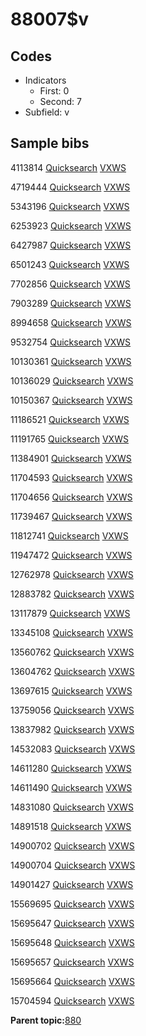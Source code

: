 # 88007$v

## Codes

-   Indicators
    -   First: 0
    -   Second: 7
-   Subfield: v

## Sample bibs

4113814 [Quicksearch](https://search.library.yale.edu/catalog/4113814) [VXWS](http://prodorbis.library.yale.edu:7014/vxws/GetHoldingsService?bibId=4113814)

4719444 [Quicksearch](https://search.library.yale.edu/catalog/4719444) [VXWS](http://prodorbis.library.yale.edu:7014/vxws/GetHoldingsService?bibId=4719444)

5343196 [Quicksearch](https://search.library.yale.edu/catalog/5343196) [VXWS](http://prodorbis.library.yale.edu:7014/vxws/GetHoldingsService?bibId=5343196)

6253923 [Quicksearch](https://search.library.yale.edu/catalog/6253923) [VXWS](http://prodorbis.library.yale.edu:7014/vxws/GetHoldingsService?bibId=6253923)

6427987 [Quicksearch](https://search.library.yale.edu/catalog/6427987) [VXWS](http://prodorbis.library.yale.edu:7014/vxws/GetHoldingsService?bibId=6427987)

6501243 [Quicksearch](https://search.library.yale.edu/catalog/6501243) [VXWS](http://prodorbis.library.yale.edu:7014/vxws/GetHoldingsService?bibId=6501243)

7702856 [Quicksearch](https://search.library.yale.edu/catalog/7702856) [VXWS](http://prodorbis.library.yale.edu:7014/vxws/GetHoldingsService?bibId=7702856)

7903289 [Quicksearch](https://search.library.yale.edu/catalog/7903289) [VXWS](http://prodorbis.library.yale.edu:7014/vxws/GetHoldingsService?bibId=7903289)

8994658 [Quicksearch](https://search.library.yale.edu/catalog/8994658) [VXWS](http://prodorbis.library.yale.edu:7014/vxws/GetHoldingsService?bibId=8994658)

9532754 [Quicksearch](https://search.library.yale.edu/catalog/9532754) [VXWS](http://prodorbis.library.yale.edu:7014/vxws/GetHoldingsService?bibId=9532754)

10130361 [Quicksearch](https://search.library.yale.edu/catalog/10130361) [VXWS](http://prodorbis.library.yale.edu:7014/vxws/GetHoldingsService?bibId=10130361)

10136029 [Quicksearch](https://search.library.yale.edu/catalog/10136029) [VXWS](http://prodorbis.library.yale.edu:7014/vxws/GetHoldingsService?bibId=10136029)

10150367 [Quicksearch](https://search.library.yale.edu/catalog/10150367) [VXWS](http://prodorbis.library.yale.edu:7014/vxws/GetHoldingsService?bibId=10150367)

11186521 [Quicksearch](https://search.library.yale.edu/catalog/11186521) [VXWS](http://prodorbis.library.yale.edu:7014/vxws/GetHoldingsService?bibId=11186521)

11191765 [Quicksearch](https://search.library.yale.edu/catalog/11191765) [VXWS](http://prodorbis.library.yale.edu:7014/vxws/GetHoldingsService?bibId=11191765)

11384901 [Quicksearch](https://search.library.yale.edu/catalog/11384901) [VXWS](http://prodorbis.library.yale.edu:7014/vxws/GetHoldingsService?bibId=11384901)

11704593 [Quicksearch](https://search.library.yale.edu/catalog/11704593) [VXWS](http://prodorbis.library.yale.edu:7014/vxws/GetHoldingsService?bibId=11704593)

11704656 [Quicksearch](https://search.library.yale.edu/catalog/11704656) [VXWS](http://prodorbis.library.yale.edu:7014/vxws/GetHoldingsService?bibId=11704656)

11739467 [Quicksearch](https://search.library.yale.edu/catalog/11739467) [VXWS](http://prodorbis.library.yale.edu:7014/vxws/GetHoldingsService?bibId=11739467)

11812741 [Quicksearch](https://search.library.yale.edu/catalog/11812741) [VXWS](http://prodorbis.library.yale.edu:7014/vxws/GetHoldingsService?bibId=11812741)

11947472 [Quicksearch](https://search.library.yale.edu/catalog/11947472) [VXWS](http://prodorbis.library.yale.edu:7014/vxws/GetHoldingsService?bibId=11947472)

12762978 [Quicksearch](https://search.library.yale.edu/catalog/12762978) [VXWS](http://prodorbis.library.yale.edu:7014/vxws/GetHoldingsService?bibId=12762978)

12883782 [Quicksearch](https://search.library.yale.edu/catalog/12883782) [VXWS](http://prodorbis.library.yale.edu:7014/vxws/GetHoldingsService?bibId=12883782)

13117879 [Quicksearch](https://search.library.yale.edu/catalog/13117879) [VXWS](http://prodorbis.library.yale.edu:7014/vxws/GetHoldingsService?bibId=13117879)

13345108 [Quicksearch](https://search.library.yale.edu/catalog/13345108) [VXWS](http://prodorbis.library.yale.edu:7014/vxws/GetHoldingsService?bibId=13345108)

13560762 [Quicksearch](https://search.library.yale.edu/catalog/13560762) [VXWS](http://prodorbis.library.yale.edu:7014/vxws/GetHoldingsService?bibId=13560762)

13604762 [Quicksearch](https://search.library.yale.edu/catalog/13604762) [VXWS](http://prodorbis.library.yale.edu:7014/vxws/GetHoldingsService?bibId=13604762)

13697615 [Quicksearch](https://search.library.yale.edu/catalog/13697615) [VXWS](http://prodorbis.library.yale.edu:7014/vxws/GetHoldingsService?bibId=13697615)

13759056 [Quicksearch](https://search.library.yale.edu/catalog/13759056) [VXWS](http://prodorbis.library.yale.edu:7014/vxws/GetHoldingsService?bibId=13759056)

13837982 [Quicksearch](https://search.library.yale.edu/catalog/13837982) [VXWS](http://prodorbis.library.yale.edu:7014/vxws/GetHoldingsService?bibId=13837982)

14532083 [Quicksearch](https://search.library.yale.edu/catalog/14532083) [VXWS](http://prodorbis.library.yale.edu:7014/vxws/GetHoldingsService?bibId=14532083)

14611280 [Quicksearch](https://search.library.yale.edu/catalog/14611280) [VXWS](http://prodorbis.library.yale.edu:7014/vxws/GetHoldingsService?bibId=14611280)

14611490 [Quicksearch](https://search.library.yale.edu/catalog/14611490) [VXWS](http://prodorbis.library.yale.edu:7014/vxws/GetHoldingsService?bibId=14611490)

14831080 [Quicksearch](https://search.library.yale.edu/catalog/14831080) [VXWS](http://prodorbis.library.yale.edu:7014/vxws/GetHoldingsService?bibId=14831080)

14891518 [Quicksearch](https://search.library.yale.edu/catalog/14891518) [VXWS](http://prodorbis.library.yale.edu:7014/vxws/GetHoldingsService?bibId=14891518)

14900702 [Quicksearch](https://search.library.yale.edu/catalog/14900702) [VXWS](http://prodorbis.library.yale.edu:7014/vxws/GetHoldingsService?bibId=14900702)

14900704 [Quicksearch](https://search.library.yale.edu/catalog/14900704) [VXWS](http://prodorbis.library.yale.edu:7014/vxws/GetHoldingsService?bibId=14900704)

14901427 [Quicksearch](https://search.library.yale.edu/catalog/14901427) [VXWS](http://prodorbis.library.yale.edu:7014/vxws/GetHoldingsService?bibId=14901427)

15569695 [Quicksearch](https://search.library.yale.edu/catalog/15569695) [VXWS](http://prodorbis.library.yale.edu:7014/vxws/GetHoldingsService?bibId=15569695)

15695647 [Quicksearch](https://search.library.yale.edu/catalog/15695647) [VXWS](http://prodorbis.library.yale.edu:7014/vxws/GetHoldingsService?bibId=15695647)

15695648 [Quicksearch](https://search.library.yale.edu/catalog/15695648) [VXWS](http://prodorbis.library.yale.edu:7014/vxws/GetHoldingsService?bibId=15695648)

15695657 [Quicksearch](https://search.library.yale.edu/catalog/15695657) [VXWS](http://prodorbis.library.yale.edu:7014/vxws/GetHoldingsService?bibId=15695657)

15695664 [Quicksearch](https://search.library.yale.edu/catalog/15695664) [VXWS](http://prodorbis.library.yale.edu:7014/vxws/GetHoldingsService?bibId=15695664)

15704594 [Quicksearch](https://search.library.yale.edu/catalog/15704594) [VXWS](http://prodorbis.library.yale.edu:7014/vxws/GetHoldingsService?bibId=15704594)

**Parent topic:**[880](../../tags/880/880.md)

